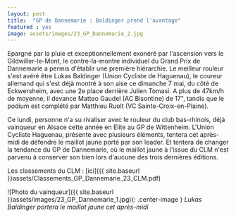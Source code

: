 ```yaml
---
layout: post
title:  "GP de Dannemarie : Baldinger prend l'avantage"
featured : yes
image: assets/images/23_GP_Dannemarie_2.jpg
---
```


Epargné par la pluie et exceptionnellement exonéré par l'ascension vers le Gildwiller-le-Mont, le contre-la-montre individuel du Grand Prix de Dannemarie a permis d'établir une première hiérarchie. Le meilleur rouleur s'est avéré être Lukas Baldinger (Union Cycliste de Haguenau), le coureur allemand qui s'est déjà montré à son aise ce dimanche 7 mai, du côté de Eckwersheim, avec une 2e place derrière Julien Tomasi. A plus de 47km/h de moyenne, il devance Matteo Gaudel (AC Bisontine) de 17", tandis que le podium est complété par Matthieu Ruolt (VC Sainte-Croix-en-Plaine).

Ce lundi, personne n'a su rivaliser avec le rouleur du club bas-rhinois, déjà vainqueur en Alsace cette année en Elite au GP de Wittenheim. L'Union Cycliste Haguenau, présente avec plusieurs éléments, tentera cet après-midi de défendre le maillot jaune porté par son leader. Et tentera de changer la tendance du GP de Dannemarie, où le maillot jaune à l'issue du CLM n'est parvenu à conserver son bien lors d'aucune des trois dernières éditions.

Les classements du CLM : [ici]({{ site.baseurl }}assets/Classements_GP_Dannemarie_23_CLM.pdf)

![Photo du vainqueur]({{ site.baseurl }}assets/images/23_GP_Dannemarie_1.jpg){: .center-image }
_Lukas Baldinger portera le maillot jaune cet après-midi_














